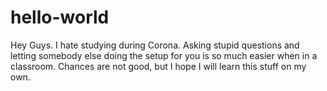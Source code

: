 # hello-world

Hey Guys.
I hate studying during Corona. Asking stupid questions and letting somebody else doing the setup for you is so much easier when in a classroom. Chances are not good, but I hope I will learn this stuff on my own.
